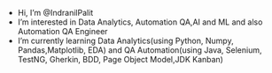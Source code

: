 - Hi, I’m @IndranilPalit
- I’m interested in Data Analytics, Automation QA,AI and ML and also Automation QA Engineer 
- I’m currently learning Data Analytics(using Python, Numpy, Pandas,Matplotlib, EDA) and QA Automation(using Java, Selenium, TestNG, Gherkin, BDD, Page Object Model,JDK Kanban) 

<!---
IndranilPalit24/IndranilPalit24 is a ✨ special ✨ repository because its `README.md` (this file) appears on your GitHub profile.
You can click the Preview link to take a look at your changes.
--->
